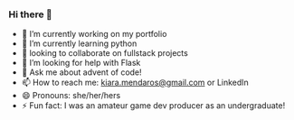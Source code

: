 ### Hi there 👋

- 🔭 I’m currently working on my portfolio
- 🌱 I’m currently learning python
- 👯 looking to collaborate on fullstack projects
- 🤔 I’m looking for help with Flask
- 💬 Ask me about advent of code!
- 📫 How to reach me: kiara.mendaros@gmail.com or LinkedIn
- 😄 Pronouns: she/her/hers
- ⚡ Fun fact: I was an amateur game dev producer as an undergraduate!
<!--
**Keipara/Keipara** is a ✨ _special_ ✨ repository because its `README.md` (this file) appears on your GitHub profile.

Here are some ideas to get you started:

- 🔭 I’m currently working on ...
- 🌱 I’m currently learning ...
- 👯 I’m looking to collaborate on ...
- 🤔 I’m looking for help with ...
- 💬 Ask me about ...
- 📫 How to reach me: ...
- 😄 Pronouns: ...
- ⚡ Fun fact: ...
-->
